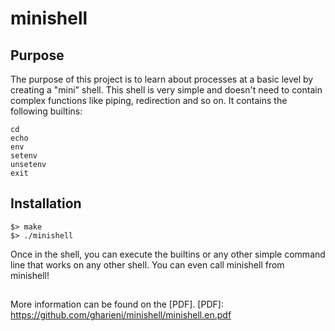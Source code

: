 # minishell

## Purpose

The purpose of this project is to learn about processes at a basic level by creating a "mini" shell.
This shell is very simple and doesn't need to contain complex functions like piping, redirection and so on.
It contains the following builtins:

```
cd
echo
env
setenv
unsetenv
exit
```

## Installation

```
$> make
$> ./minishell
```

Once in the shell, you can execute the builtins or any other simple command line that works on any other shell.
You can even call minishell from minishell!

##
More information can be found on the [PDF].
[PDF]: https://github.com/gharieni/minishell/minishell.en.pdf

